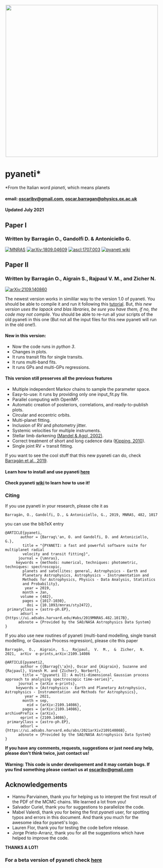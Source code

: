 <p align="center">
  <img width = "500" src="./src/images/logo_pyaneti.png"/>
</p>

# __pyaneti__*
*From the Italian word _pianeti_, which means planets

#### email: oscaribv@gmail.com, oscar.barragan@physics.ox.ac.uk
#### Updated July 2021

## Paper I
### Written by Barragán O., Gandolfi D. & Antoniciello G.

<a href="https://academic.oup.com/mnras/advance-article/doi/10.1093/mnras/sty2472/5094600"><img src="https://img.shields.io/badge/MNRAS-2019,482,1017-blueviolet.svg" alt="MNRAS" /></a>
<a href="https://arxiv.org/abs/1809.04609"><img src="https://img.shields.io/badge/arXiv-1809.04609-green.svg" alt="arXiv:1809.04609" /></a>
<a href="http://ascl.net/1707.003"><img src="https://img.shields.io/badge/ascl-1707.003-green.svg" alt="ascl:1707.003" /></a>
<a href="https://github.com/oscaribv/pyaneti/wiki"><img src="https://img.shields.io/badge/wiki-building-yellow.svg" alt="pyaneti wiki" /></a>

## Paper II
### Written by Barragán O., Aigrain S., Rajpaul V. M., and Zicher N.

<a href="https://arxiv.org/abs/2109.14086"><img src="https://img.shields.io/badge/arXiv-2109.140860-green.svg" alt="arXiv:2109.140860" /></a>

The newest version works in simililar way to the version 1.0 of pyaneti. You should be able to compile it and run it following
this [tutorial](https://github.com/oscaribv/pyaneti/wiki). 
But, *this new version uses the lapack and blas libraries, be sure you have them, if no, the code may not compile*. You should be able to re-run all your scripts of the old pyaneti in this one (But not all the
input files for this new pyaneti will run in the old one!). 

#### New in this version:

* Now the code runs in _python 3_.
* Changes in plots.
* It runs transit fits for single transits.
* It runs multi-band fits.
* It runs GPs and multi-GPs regressions.

#### This version still preserves all the previous features

* Multiple independent Markov chains to sample the parameter space.
* Easy-to-use: it runs by providing only one input_fit.py file.
* Parallel computing with OpenMP.
* Automatic creation of posteriors, correlations, and ready-to-publish plots.
* Circular and eccentric orbits.
* Multi-planet fitting.
* Inclusion of RV and photometry jitter.
* Systemic velocities for multiple instruments.
* Stellar limb darkening [(Mandel & Agol, 2002)](http://iopscience.iop.org/article/10.1086/345520/meta#artAbst).
* Correct treatment of short and long cadence data ([Kipping, 2010](http://mnras.oxfordjournals.org/content/408/3/1758)).
* Single joint RV + transit fitting.

If you want to see the cool stuff that this new pyaneti can do, check 
[Barragán et al., 2019](https://academic.oup.com/mnras/article-abstract/490/1/698/5569669?redirectedFrom=fulltext).

#### Learn how to install and use pyaneti [here](https://github.com/oscaribv/pyaneti/wiki/Start-to-use-pyaneti-now!)


#### Check pyaneti [wiki](https://github.com/oscaribv/pyaneti/wiki) to learn how to use it!


### Citing

If you use pyaneti in your research, please cite it as

```
Barragán, O., Gandolfi, D., & Antoniciello, G., 2019, MNRAS, 482, 1017
```

you can use the bibTeX entry

```
@ARTICLE{pyaneti,
       author = {Barrag\'an, O. and Gandolfi, D. and Antoniciello, G.},
        title = "{PYANETI: a fast and powerful software suite for multiplanet radial
        velocity and transit fitting}",
      journal = {\mnras},
     keywords = {methods: numerical, techniques: photometric, techniques: spectroscopic,
        planets and satellites: general, Astrophysics - Earth and
        Planetary Astrophysics, Astrophysics - Instrumentation and
        Methods for Astrophysics, Physics - Data Analysis, Statistics
        and Probability},
         year = 2019,
        month = Jan,
       volume = {482},
        pages = {1017-1030},
          doi = {10.1093/mnras/sty2472},
 primaryClass = {astro-ph.EP},
       adsurl = {https://ui.adsabs.harvard.edu/#abs/2019MNRAS.482.1017B},
      adsnote = {Provided by the SAO/NASA Astrophysics Data System}
}
```

If you also use new routines of pyaneti (multi-band modelling, single transit modelling, or Gaussian Process regression), please cite this paper

```
Barragán,  O.,  Aigrain,  S.,  Rajpaul,  V.  M.,  &  Zicher,  N.  2021,  arXiv  e-prints,arXiv:2109.14086
```

```
@ARTICLE{pyaneti2,
       author = {{Barrag{\'a}n}, Oscar and {Aigrain}, Suzanne and {Rajpaul}, Vinesh M. and {Zicher}, Norbert},
        title = "{pyaneti II: A multi-dimensional Gaussian process approach to analysing spectroscopic time-series}",
      journal = {arXiv e-prints},
     keywords = {Astrophysics - Earth and Planetary Astrophysics, Astrophysics - Instrumentation and Methods for Astrophysics},
         year = 2021,
        month = sep,
          eid = {arXiv:2109.14086},
        pages = {arXiv:2109.14086},
archivePrefix = {arXiv},
       eprint = {2109.14086},
 primaryClass = {astro-ph.EP},
       adsurl = {https://ui.adsabs.harvard.edu/abs/2021arXiv210914086B},
      adsnote = {Provided by the SAO/NASA Astrophysics Data System}
}
```


**If you have any comments, requests, suggestions or just need any help, please don't think twice, just contact us!**

#### Warning: This code is under developement and it may contain bugs. If you find something please contact us at oscaribv@gmail.com

## Acknowledgements
* Hannu Parviainen, thank you for helping us to interpret the first result of the PDF of the MCMC chains. We learned a lot from you!
* Salvador Curiel, thank you for  suggestions to parallelize the code.
* Mabel Valerdi, thank you for being the first _pyaneti_ user, for spotting typos and errors in this document. And thank you much for the awesome idea for pyaneti's logo.
* Lauren Flor, thank you for testing the code before release.
* Jorge Prieto-Arranz, thank you for all the suggestions which have helped to improve the code.

**THANKS A LOT!**


### For a beta version of pyaneti check [here](https://github.com/oscaribv/pyaneti-dev)
